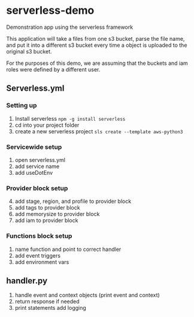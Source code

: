 # serverless-demo
Demonstration app using the serverless framework

This application will take a files from one s3 bucket, parse the file name, and put it into a different s3 bucket every time a object is uploaded to the original s3 bucket.

For the purposes of this demo, we are assuming that the buckets and iam roles were defined by a different user.

## Serverless.yml
### Setting up
1. Install serverless `npm -g install serverless`
2. cd into your project folder
3. create a new serverless project `sls create --template aws-python3`
### Servicewide setup   
1. open serverless.yml
2. add service name
3. add useDotEnv
### Provider block setup
4. add stage, region, and profile to provider block
5. add tags to provider block
6. add memorysize to provider block
7. add iam to provider block
### Functions block setup
1. name function and point to correct handler
2. add event triggers
3. add environment vars
## handler.py
1. handle event and context objects (print event and context)
2. return response if needed
3. print statements add logging